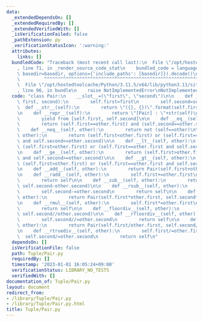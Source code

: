 ```yaml
---
data:
  _extendedDependsOn: []
  _extendedRequiredBy: []
  _extendedVerifiedWith: []
  _isVerificationFailed: false
  _pathExtension: py
  _verificationStatusIcon: ':warning:'
  attributes:
    links: []
  bundledCode: "Traceback (most recent call last):\n  File \"/opt/hostedtoolcache/Python/3.11.5/x64/lib/python3.11/site-packages/onlinejudge_verify/documentation/build.py\"\
    , line 71, in _render_source_code_stat\n    bundled_code = language.bundle(stat.path,\
    \ basedir=basedir, options={'include_paths': [basedir]}).decode()\n          \
    \         ^^^^^^^^^^^^^^^^^^^^^^^^^^^^^^^^^^^^^^^^^^^^^^^^^^^^^^^^^^^^^^^^^^^^^^^^^^^^^^^^^\n\
    \  File \"/opt/hostedtoolcache/Python/3.11.5/x64/lib/python3.11/site-packages/onlinejudge_verify/languages/python.py\"\
    , line 96, in bundle\n    raise NotImplementedError\nNotImplementedError\n"
  code: "class Pair:\n    __slot__=(\"first\", \"second\")\n\n    def __init__(self,\
    \ first, second):\n        self.first=first\n        self.second=second\n\n  \
    \  def __str__(self):\n        return \"({}, {})\".format(self.first, self.second)\n\
    \n    def __repr__(self):\n        return \"[Pair] : \"+str(self)\n\n    def __iter__(self):\n\
    \        yield from [self.first, self.second]\n\n    def __eq__(self, other):\n\
    \        return (self.first==other.first) and (self.second==other.second)\n\n\
    \    def __neq__(self, other):\n        return not (self==other)\n\n    def __le__(self,\
    \ other):\n        return (self.first<other.first) or (self.first==other.first\
    \ and self.second<=other.second)\n\n    def __lt__(self, other):\n        return\
    \ (self.first<other.first) or (self.first==other.first and self.second<other.second)\n\
    \n    def __ge__(self, other):\n        return (self.first>other.first) or (self.first==other.first\
    \ and self.second>=other.second)\n\n    def __gt__(self, other):\n        return\
    \ (self.first>other.first) or (self.first==other.first and self.second>other.second)\n\
    \n    def __add__(self, other):\n        return Pair(self.first+other.first, self.second+other.second)\n\
    \n    def __radd__(self, other):\n        self.first+=other.first\n        self.second+=other.second\n\
    \        return self\n\n    def __sub__(self, other):\n        return Pair(self.first-other.first,\
    \ self.second-other.second)\n\n    def __rsub__(self, other):\n        self.first-=other.first\n\
    \        self.second-=other.second\n        return self\n\n    def __mul__(self,\
    \ other):\n        return Pair(self.first*other.first, self.second*other.second)\n\
    \n    def __rmul__(self, other):\n        self.first*=other.first\n        self.second*=other.second\n\
    \        return self\n\n    def __floordiv__(self, other):\n        return Pair(self.first//other.first,\
    \ self.second//other.second)\n\n    def __rfloordiv__(self, other):\n        self.first//=other.first\n\
    \        self.second//=other.second\n        return self\n\n    def __truediv__(self,\
    \ other):\n        return Pair(self.first/other.first, self.second/other.second)\n\
    \n    def __rtruediv__(self, other):\n        self.first/=other.first\n      \
    \  self.second/=other.second\n        return self\n"
  dependsOn: []
  isVerificationFile: false
  path: Tuple/Pair.py
  requiredBy: []
  timestamp: '2023-01-01 16:05:24+09:00'
  verificationStatus: LIBRARY_NO_TESTS
  verifiedWith: []
documentation_of: Tuple/Pair.py
layout: document
redirect_from:
- /library/Tuple/Pair.py
- /library/Tuple/Pair.py.html
title: Tuple/Pair.py
---
```

